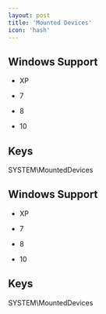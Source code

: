```yaml
---
layout: post
title: 'Mounted Devices'
icon: 'hash'
---
```


## Windows Support

- XP

- 7

- 8

- 10



## Keys

SYSTEM\MountedDevices



## Windows Support

- XP

- 7

- 8

- 10



## Keys

SYSTEM\MountedDevices

